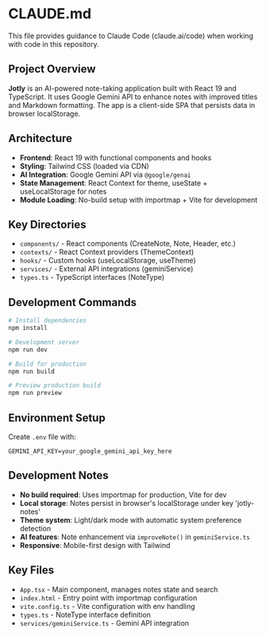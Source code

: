 # CLAUDE.md

This file provides guidance to Claude Code (claude.ai/code) when working with code in this repository.

## Project Overview

**Jotly** is an AI-powered note-taking application built with React 19 and TypeScript. It uses Google Gemini API to enhance notes with improved titles and Markdown formatting. The app is a client-side SPA that persists data in browser localStorage.

## Architecture

- **Frontend**: React 19 with functional components and hooks
- **Styling**: Tailwind CSS (loaded via CDN)
- **AI Integration**: Google Gemini API via `@google/genai`
- **State Management**: React Context for theme, useState + useLocalStorage for notes
- **Module Loading**: No-build setup with importmap + Vite for development

## Key Directories

- `components/` - React components (CreateNote, Note, Header, etc.)
- `contexts/` - React Context providers (ThemeContext)
- `hooks/` - Custom hooks (useLocalStorage, useTheme)
- `services/` - External API integrations (geminiService)
- `types.ts` - TypeScript interfaces (NoteType)

## Development Commands

```bash
# Install dependencies
npm install

# Development server
npm run dev

# Build for production
npm run build

# Preview production build
npm run preview
```

## Environment Setup

Create `.env` file with:
```
GEMINI_API_KEY=your_google_gemini_api_key_here
```

## Development Notes

- **No build required**: Uses importmap for production, Vite for dev
- **Local storage**: Notes persist in browser's localStorage under key 'jotly-notes'
- **Theme system**: Light/dark mode with automatic system preference detection
- **AI features**: Note enhancement via `improveNote()` in `geminiService.ts`
- **Responsive**: Mobile-first design with Tailwind

## Key Files

- `App.tsx` - Main component, manages notes state and search
- `index.html` - Entry point with importmap configuration
- `vite.config.ts` - Vite configuration with env handling
- `types.ts` - NoteType interface definition
- `services/geminiService.ts` - Gemini API integration
